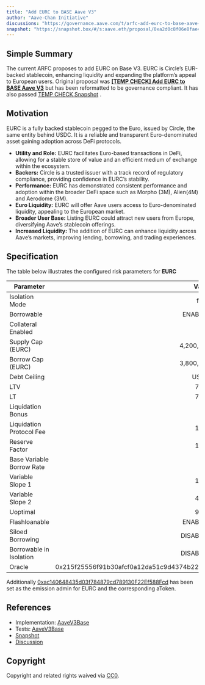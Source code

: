 ```yaml
---
title: "Add EURC to BASE Aave V3"
author: "Aave-Chan Initiative"
discussions: "https://governance.aave.com/t/arfc-add-eurc-to-base-aave-v3/20680"
snapshot: "https://snapshot.box/#/s:aave.eth/proposal/0xa2d0c8f06e8fae4ba961407f77732c0b6f870e00a349f826a032d20e291e48f6"
---
```


## Simple Summary

The current ARFC proposes to add EURC on Base V3. EURC is Circle’s EUR-backed stablecoin, enhancing liquidity and expanding the platform’s appeal to European users. Original proposal was [**[TEMP CHECK] Add EURC to BASE Aave V3**](https://governance.aave.com/t/temp-check-add-eurc-to-base-aave-v3/20423) but has been reformatted to be governance compliant. It has also passed [TEMP CHECK Snapshot](https://snapshot.org/#/s:aave.eth/proposal/0x4ead0ee7c538878f1584b20f12ee99e62fb7e08517042b9820836cd9fe7375c7) .

## Motivation

EURC is a fully backed stablecoin pegged to the Euro, issued by Circle, the same entity behind USDC. It is a reliable and transparent Euro-denominated asset gaining adoption across DeFi protocols.

- **Utility and Role:** EURC facilitates Euro-based transactions in DeFi, allowing for a stable store of value and an efficient medium of exchange within the ecosystem.
- **Backers:** Circle is a trusted issuer with a track record of regulatory compliance, providing confidence in EURC’s stability.
- **Performance:** EURC has demonstrated consistent performance and adoption within the broader DeFi space such as Morpho (3M), Alien(4M) and Aerodome (3M).
- **Euro Liquidity:** EURC will offer Aave users access to Euro-denominated liquidity, appealing to the European market.
- **Broader User Base:** Listing EURC could attract new users from Europe, diversifying Aave’s stablecoin offerings.
- **Increased Liquidity:** The addition of EURC can enhance liquidity across Aave’s markets, improving lending, borrowing, and trading experiences.

## Specification

The table below illustrates the configured risk parameters for **EURC**

| Parameter                 |                                      Value |
| ------------------------- | -----------------------------------------: |
| Isolation Mode            |                                      false |
| Borrowable                |                                    ENABLED |
| Collateral Enabled        |                                       true |
| Supply Cap (EURC)         |                                  4,200,000 |
| Borrow Cap (EURC)         |                                  3,800,000 |
| Debt Ceiling              |                                      USD 0 |
| LTV                       |                                       75 % |
| LT                        |                                       78 % |
| Liquidation Bonus         |                                        5 % |
| Liquidation Protocol Fee  |                                       10 % |
| Reserve Factor            |                                       10 % |
| Base Variable Borrow Rate |                                        0 % |
| Variable Slope 1          |                                       12 % |
| Variable Slope 2          |                                       40 % |
| Uoptimal                  |                                       90 % |
| Flashloanable             |                                    ENABLED |
| Siloed Borrowing          |                                   DISABLED |
| Borrowable in Isolation   |                                   DISABLED |
| Oracle                    | 0x215f25556f91b30afcf0a12da51c9d4374b22570 |

Additionally [0xac140648435d03f784879cd789130F22Ef588Fcd](https://basescan.org/address/0xac140648435d03f784879cd789130F22Ef588Fcd) has been set as the emission admin for EURC and the corresponding aToken.

## References

- Implementation: [AaveV3Base](https://github.com/bgd-labs/aave-proposals-v3/blob/main/src/20250219_AaveV3Base_AddEURCToBASEAaveV3/AaveV3Base_AddEURCToBASEAaveV3_20250219.sol)
- Tests: [AaveV3Base](https://github.com/bgd-labs/aave-proposals-v3/blob/main/src/20250219_AaveV3Base_AddEURCToBASEAaveV3/AaveV3Base_AddEURCToBASEAaveV3_20250219.t.sol)
- [Snapshot](https://snapshot.box/#/s:aave.eth/proposal/0xa2d0c8f06e8fae4ba961407f77732c0b6f870e00a349f826a032d20e291e48f6)
- [Discussion](https://governance.aave.com/t/arfc-add-eurc-to-base-aave-v3/20680)

## Copyright

Copyright and related rights waived via [CC0](https://creativecommons.org/publicdomain/zero/1.0/).
